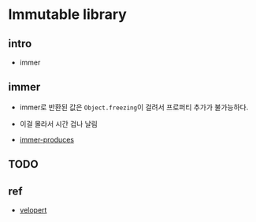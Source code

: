 # Immutable library

## intro

- immer

## immer

- immer로 반환된 값은 `Object.freezing`이 걸려서 프로퍼티 추가가 불가능하다.
- 이걸 몰라서 시간 겁나 날림

- [immer-produces ](https://stackoverflow.com/questions/59648434/material-table-typeerror-cannot-add-property-tabledata-object-is-not-extensibl)

## TODO

## ref

- [velopert](https://velopert.com/3486)
